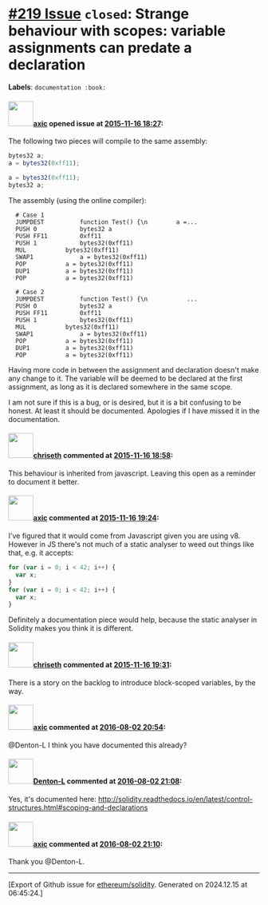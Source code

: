 # [\#219 Issue](https://github.com/ethereum/solidity/issues/219) `closed`: Strange behaviour with scopes: variable assignments can predate a declaration
**Labels**: `documentation :book:`


#### <img src="https://avatars.githubusercontent.com/u/20340?v=4" width="50">[axic](https://github.com/axic) opened issue at [2015-11-16 18:27](https://github.com/ethereum/solidity/issues/219):

The following two pieces will compile to the same assembly:

``` js
bytes32 a;
a = bytes32(0xff11);
```

``` js
a = bytes32(0xff11);
bytes32 a;
```

The assembly (using the online compiler):

```
  # Case 1
  JUMPDEST          function Test() {\n        a =...
  PUSH 0            bytes32 a
  PUSH FF11         0xff11
  PUSH 1            bytes32(0xff11)
  MUL           bytes32(0xff11)
  SWAP1             a = bytes32(0xff11)
  POP           a = bytes32(0xff11)
  DUP1          a = bytes32(0xff11)
  POP           a = bytes32(0xff11)

  # Case 2
  JUMPDEST          function Test() {\n           ...
  PUSH 0            bytes32 a
  PUSH FF11         0xff11
  PUSH 1            bytes32(0xff11)
  MUL           bytes32(0xff11)
  SWAP1             a = bytes32(0xff11)
  POP           a = bytes32(0xff11)
  DUP1          a = bytes32(0xff11)
  POP           a = bytes32(0xff11)
```

Having more code in between the assignment and declaration doesn't make any change to it. The variable will be deemed to be declared at the first assignment, as long as it is declared somewhere in the same scope.

I am not sure if this is a bug, or is desired, but it is a bit confusing to be honest. At least it should be documented. Apologies if I have missed it in the documentation.


#### <img src="https://avatars.githubusercontent.com/u/9073706?v=4" width="50">[chriseth](https://github.com/chriseth) commented at [2015-11-16 18:58](https://github.com/ethereum/solidity/issues/219#issuecomment-157135838):

This behaviour is inherited from javascript. Leaving this open as a reminder to document it better.

#### <img src="https://avatars.githubusercontent.com/u/20340?v=4" width="50">[axic](https://github.com/axic) commented at [2015-11-16 19:24](https://github.com/ethereum/solidity/issues/219#issuecomment-157142986):

I've figured that it would come from Javascript given you are using v8. However in JS there's not much of a static analyser to weed out things like that, e.g. it accepts:

``` js
for (var i = 0; i < 42; i++) {
  var x;
}
for (var i = 0; i < 42; i++) {
  var x;
}
```

Definitely a documentation piece would help, because the static analyser in Solidity makes you think it is different.

#### <img src="https://avatars.githubusercontent.com/u/9073706?v=4" width="50">[chriseth](https://github.com/chriseth) commented at [2015-11-16 19:31](https://github.com/ethereum/solidity/issues/219#issuecomment-157144681):

There is a story on the backlog to introduce block-scoped variables, by the way.

#### <img src="https://avatars.githubusercontent.com/u/20340?v=4" width="50">[axic](https://github.com/axic) commented at [2016-08-02 20:54](https://github.com/ethereum/solidity/issues/219#issuecomment-237040270):

@Denton-L I think you have documented this already?

#### <img src="https://avatars.githubusercontent.com/u/9620836?u=6a792ee80e79b87f64f6aa16bd323e5a7a7bad97&v=4" width="50">[Denton-L](https://github.com/Denton-L) commented at [2016-08-02 21:08](https://github.com/ethereum/solidity/issues/219#issuecomment-237044446):

Yes, it's documented here: http://solidity.readthedocs.io/en/latest/control-structures.html#scoping-and-declarations

#### <img src="https://avatars.githubusercontent.com/u/20340?v=4" width="50">[axic](https://github.com/axic) commented at [2016-08-02 21:10](https://github.com/ethereum/solidity/issues/219#issuecomment-237045074):

Thank you @Denton-L.


-------------------------------------------------------------------------------



[Export of Github issue for [ethereum/solidity](https://github.com/ethereum/solidity). Generated on 2024.12.15 at 06:45:24.]
